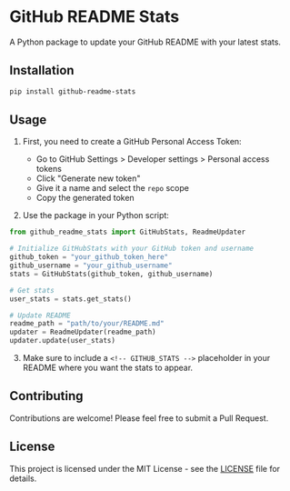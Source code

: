 # GitHub README Stats

A Python package to update your GitHub README with your latest stats.

## Installation

```bash
pip install github-readme-stats
```

## Usage

1. First, you need to create a GitHub Personal Access Token:
   - Go to GitHub Settings > Developer settings > Personal access tokens
   - Click "Generate new token"
   - Give it a name and select the `repo` scope
   - Copy the generated token

2. Use the package in your Python script:

```python
from github_readme_stats import GitHubStats, ReadmeUpdater

# Initialize GitHubStats with your GitHub token and username
github_token = "your_github_token_here"
github_username = "your_github_username"
stats = GitHubStats(github_token, github_username)

# Get stats
user_stats = stats.get_stats()

# Update README
readme_path = "path/to/your/README.md"
updater = ReadmeUpdater(readme_path)
updater.update(user_stats)
```

3. Make sure to include a `<!-- GITHUB_STATS -->` placeholder in your README where you want the stats to appear.

## Contributing

Contributions are welcome! Please feel free to submit a Pull Request.

## License

This project is licensed under the MIT License - see the [LICENSE](LICENSE) file for details.